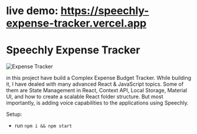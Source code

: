 # live demo:  https://speechly-expense-tracker.vercel.app
# Speechly Expense Tracker

![Expense Tracker](https://i.ibb.co/VJjj3Kp/Screenshot-2020-12-18-205600.png)


in this project have build a Complex Expense Budget Tracker. While building it, I have dealed with many advanced React & JavaScript topics. Some of them are State Management in React, Context API, Local Storage, Material UI, and how to create a scalable React folder structure. But most importantly, is adding voice capabilities to the applications using Speechly. 

Setup:
- run ```npm i && npm start```
